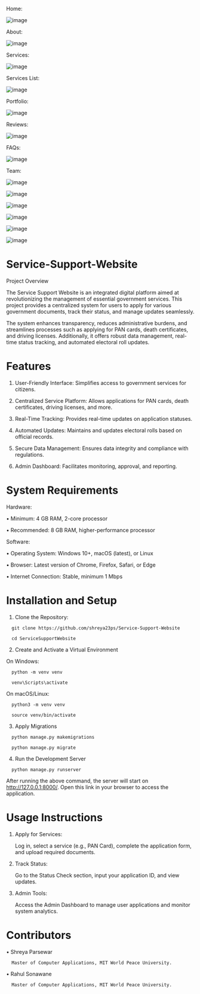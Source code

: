 Home:
   
   ![image](https://github.com/user-attachments/assets/b048bba2-2182-4874-8d04-001362ee7326)

About:

   ![image](https://github.com/user-attachments/assets/d6e0926d-f77d-4c9b-9566-0f30d0d4c2d7)

Services:

   ![image](https://github.com/user-attachments/assets/c54c7bb9-185a-4d75-b448-2f4c62ffa9f1)

Services List:

   ![image](https://github.com/user-attachments/assets/39755db8-88cd-4862-9533-33f577903dc6)

Portfolio: 

   ![image](https://github.com/user-attachments/assets/7d22a131-d004-4388-9773-0b8bc7cef529)

Reviews:

   ![image](https://github.com/user-attachments/assets/5217ebc3-c982-4d88-852b-f5013e27f8c1)

FAQs:

   ![image](https://github.com/user-attachments/assets/41c50872-efe7-4a61-b077-669f10050a50)

Team:

   ![image](https://github.com/user-attachments/assets/3806f67d-7666-488d-a3e7-75f28f159025)

![image](https://github.com/user-attachments/assets/996f3672-b8ec-442e-be06-745d21a04725)

![image](https://github.com/user-attachments/assets/6ff70a57-4c99-47e4-b1f2-b65ccc02e1d1)

![image](https://github.com/user-attachments/assets/2b728971-86ff-4163-b16c-cf15824ab647)

![image](https://github.com/user-attachments/assets/32ee11ba-46bf-49de-a435-6a9b658344c0)

![image](https://github.com/user-attachments/assets/e8f21a1a-49bf-4a50-b2c4-ae6118aecf53)




# Service-Support-Website

Project Overview

   The Service Support Website is an integrated digital platform aimed at revolutionizing the management of essential government services. This project provides a    centralized system for users to apply for various government documents, track their status, and manage updates seamlessly.

   The system enhances transparency, reduces administrative burdens, and streamlines processes such as applying for PAN cards, death certificates, and driving   licenses. Additionally, it offers robust data management, real-time status tracking, and automated electoral roll updates.

# Features
   1. User-Friendly Interface: Simplifies access to government services for citizens.
   
   2. Centralized Service Platform: Allows applications for PAN cards, death certificates, driving licenses, and more.
   
   3. Real-Time Tracking: Provides real-time updates on application statuses. 
   
   4. Automated Updates: Maintains and updates electoral rolls based on official records.
   
   5. Secure Data Management: Ensures data integrity and compliance with regulations.
   
   6. Admin Dashboard: Facilitates monitoring, approval, and reporting.

# System Requirements

   Hardware:

   •	Minimum: 4 GB RAM, 2-core processor

   •	Recommended: 8 GB RAM, higher-performance processor

   Software:

   •	Operating System: Windows 10+, macOS (latest), or Linux

   •	Browser: Latest version of Chrome, Firefox, Safari, or Edge

   •	Internet Connection: Stable, minimum 1 Mbps

# Installation and Setup
   1.	Clone the Repository:
   
      git clone https://github.com/shreya23ps/Service-Support-Website

      cd ServiceSupportWebsite

   2.	Create and Activate a Virtual Environment
  

   On Windows:

      python -m venv venv
      
      venv\Scripts\activate

   On macOS/Linux:

      python3 -m venv venv
      
      source venv/bin/activate
      
   3.	Apply Migrations


      python manage.py makemigrations
      
      python manage.py migrate
     	
   4.	Run the Development Server
   
      python manage.py runserver
      
   
   After running the above command, the server will start on http://127.0.0.1:8000/. Open this link in your browser to access the application.

         
# Usage Instructions

   1.	Apply for Services:

     	Log in, select a service (e.g., PAN Card), complete the application form, and upload required documents.
   
   3.	Track Status:

     	Go to the Status Check section, input your application ID, and view updates.
   
   5.	Admin Tools:

     	Access the Admin Dashboard to manage user applications and monitor system analytics.

# Contributors

   •	Shreya Parsewar
   
      Master of Computer Applications, MIT World Peace University.
      
   •	 Rahul Sonawane
   
      Master of Computer Applications, MIT World Peace University.






